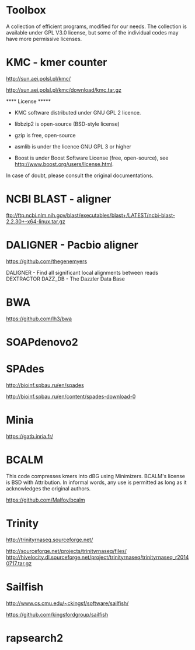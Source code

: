 Toolbox
=======

A collection of efficient programs, modified for our needs. The collection is available under GPL V3.0 license, but some
of the individual codes may have more permissive licenses.  


KMC - kmer counter
===================
http://sun.aei.polsl.pl/kmc/

http://sun.aei.polsl.pl/kmc/download/kmc.tar.gz

**** License *****
* KMC software distributed under GNU GPL 2 licence.

* libbzip2 is open-source (BSD-style license)

* gzip is free, open-source

* asmlib is under the licence GNU GPL 3 or higher

* Boost is under Boost Software License (free, open-source), see http://www.boost.org/users/license.html.

In case of doubt, please consult the original documentations.


NCBI BLAST - aligner
====================

ftp://ftp.ncbi.nlm.nih.gov/blast/executables/blast+/LATEST/ncbi-blast-2.2.30+-x64-linux.tar.gz


DALIGNER - Pacbio aligner
=======================

https://github.com/thegenemyers

DALIGNER - Find all significant local alignments between reads
DEXTRACTOR 
DAZZ_DB	- The Dazzler Data Base


BWA
===
https://github.com/lh3/bwa



SOAPdenovo2
===========

SPAdes
======

http://bioinf.spbau.ru/en/spades

http://bioinf.spbau.ru/en/content/spades-download-0



Minia
=====

https://gatb.inria.fr/


BCALM
=====

This code compresses kmers into dBG using Minimizers. BCALM's license is BSD with Attribution. 
In informal words, any use is permitted as long as it acknowledges the original authors.

https://github.com/Malfoy/bcalm


Trinity
=======

http://trinityrnaseq.sourceforge.net/

http://sourceforge.net/projects/trinityrnaseq/files/
http://hivelocity.dl.sourceforge.net/project/trinityrnaseq/trinityrnaseq_r20140717.tar.gz


Sailfish
========

http://www.cs.cmu.edu/~ckingsf/software/sailfish/

https://github.com/kingsfordgroup/sailfish


rapsearch2
==========
